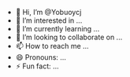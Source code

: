 - 👋 Hi, I’m @Yobuoycj
- 👀 I’m interested in ...
- 🌱 I’m currently learning ...
- 💞️ I’m looking to collaborate on ...
- 📫 How to reach me ...
- 😄 Pronouns: ...
- ⚡ Fun fact: ...

<!---
Yobuoycj/Yobuoycj is a ✨ special ✨ repository because its `README.md` (this file) appears on your GitHub profile.
You can click the Preview link to take a look at your changes.
--->
